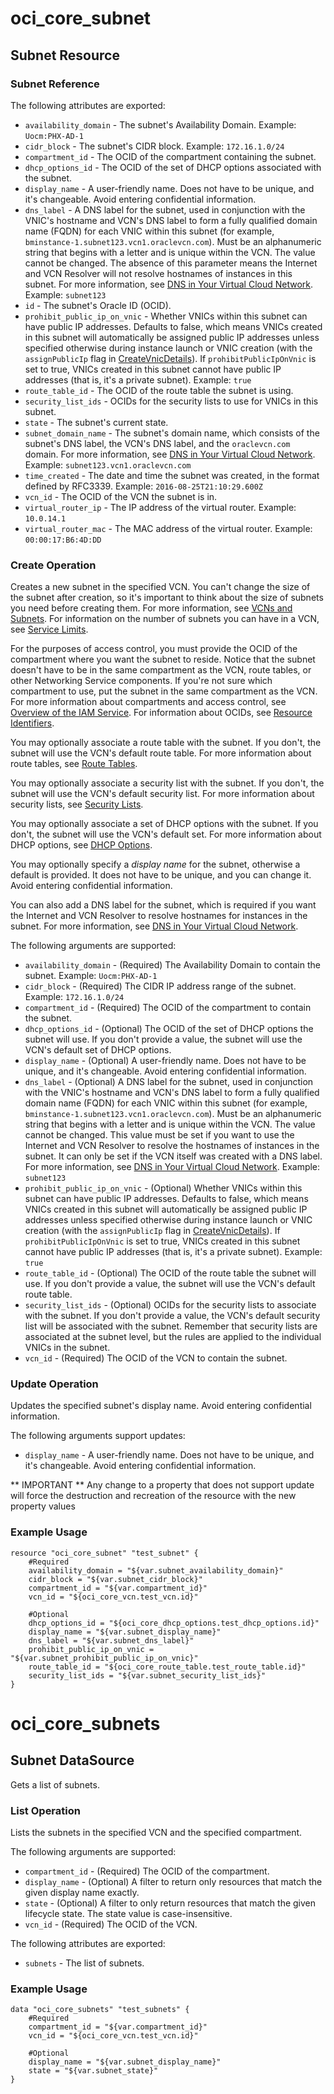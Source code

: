 # oci\_core\_subnet

## Subnet Resource

### Subnet Reference

The following attributes are exported:

* `availability_domain` - The subnet's Availability Domain.  Example: `Uocm:PHX-AD-1` 
* `cidr_block` - The subnet's CIDR block.  Example: `172.16.1.0/24` 
* `compartment_id` - The OCID of the compartment containing the subnet.
* `dhcp_options_id` - The OCID of the set of DHCP options associated with the subnet. 
* `display_name` - A user-friendly name. Does not have to be unique, and it's changeable. Avoid entering confidential information. 
* `dns_label` - A DNS label for the subnet, used in conjunction with the VNIC's hostname and VCN's DNS label to form a fully qualified domain name (FQDN) for each VNIC within this subnet (for example, `bminstance-1.subnet123.vcn1.oraclevcn.com`). Must be an alphanumeric string that begins with a letter and is unique within the VCN. The value cannot be changed.  The absence of this parameter means the Internet and VCN Resolver will not resolve hostnames of instances in this subnet.  For more information, see [DNS in Your Virtual Cloud Network](https://docs.us-phoenix-1.oraclecloud.com/Content/Network/Concepts/dns.htm).  Example: `subnet123` 
* `id` - The subnet's Oracle ID (OCID).
* `prohibit_public_ip_on_vnic` - Whether VNICs within this subnet can have public IP addresses. Defaults to false, which means VNICs created in this subnet will automatically be assigned public IP addresses unless specified otherwise during instance launch or VNIC creation (with the `assignPublicIp` flag in [CreateVnicDetails](https://docs.us-phoenix-1.oraclecloud.com/api/#/en/iaas/20160918/CreateVnicDetails/)). If `prohibitPublicIpOnVnic` is set to true, VNICs created in this subnet cannot have public IP addresses (that is, it's a private subnet).  Example: `true` 
* `route_table_id` - The OCID of the route table the subnet is using.
* `security_list_ids` - OCIDs for the security lists to use for VNICs in this subnet.
* `state` - The subnet's current state.
* `subnet_domain_name` - The subnet's domain name, which consists of the subnet's DNS label, the VCN's DNS label, and the `oraclevcn.com` domain.  For more information, see [DNS in Your Virtual Cloud Network](https://docs.us-phoenix-1.oraclecloud.com/Content/Network/Concepts/dns.htm).  Example: `subnet123.vcn1.oraclevcn.com` 
* `time_created` - The date and time the subnet was created, in the format defined by RFC3339.  Example: `2016-08-25T21:10:29.600Z` 
* `vcn_id` - The OCID of the VCN the subnet is in.
* `virtual_router_ip` - The IP address of the virtual router.  Example: `10.0.14.1` 
* `virtual_router_mac` - The MAC address of the virtual router.  Example: `00:00:17:B6:4D:DD` 



### Create Operation
Creates a new subnet in the specified VCN. You can't change the size of the subnet after creation,
so it's important to think about the size of subnets you need before creating them.
For more information, see [VCNs and Subnets](https://docs.us-phoenix-1.oraclecloud.com/Content/Network/Tasks/managingVCNs.htm).
For information on the number of subnets you can have in a VCN, see
[Service Limits](https://docs.us-phoenix-1.oraclecloud.com/Content/General/Concepts/servicelimits.htm).

For the purposes of access control, you must provide the OCID of the compartment where you want the subnet
to reside. Notice that the subnet doesn't have to be in the same compartment as the VCN, route tables, or
other Networking Service components. If you're not sure which compartment to use, put the subnet in
the same compartment as the VCN. For more information about compartments and access control, see
[Overview of the IAM Service](https://docs.us-phoenix-1.oraclecloud.com/Content/Identity/Concepts/overview.htm). For information about OCIDs,
see [Resource Identifiers](https://docs.us-phoenix-1.oraclecloud.com/Content/General/Concepts/identifiers.htm).

You may optionally associate a route table with the subnet. If you don't, the subnet will use the
VCN's default route table. For more information about route tables, see
[Route Tables](https://docs.us-phoenix-1.oraclecloud.com/Content/Network/Tasks/managingroutetables.htm).

You may optionally associate a security list with the subnet. If you don't, the subnet will use the
VCN's default security list. For more information about security lists, see
[Security Lists](https://docs.us-phoenix-1.oraclecloud.com/Content/Network/Concepts/securitylists.htm).

You may optionally associate a set of DHCP options with the subnet. If you don't, the subnet will use the
VCN's default set. For more information about DHCP options, see
[DHCP Options](https://docs.us-phoenix-1.oraclecloud.com/Content/Network/Tasks/managingDHCP.htm).

You may optionally specify a *display name* for the subnet, otherwise a default is provided.
It does not have to be unique, and you can change it. Avoid entering confidential information.

You can also add a DNS label for the subnet, which is required if you want the Internet and
VCN Resolver to resolve hostnames for instances in the subnet. For more information, see
[DNS in Your Virtual Cloud Network](https://docs.us-phoenix-1.oraclecloud.com/Content/Network/Concepts/dns.htm).


The following arguments are supported:

* `availability_domain` - (Required) The Availability Domain to contain the subnet.  Example: `Uocm:PHX-AD-1` 
* `cidr_block` - (Required) The CIDR IP address range of the subnet.  Example: `172.16.1.0/24` 
* `compartment_id` - (Required) The OCID of the compartment to contain the subnet.
* `dhcp_options_id` - (Optional) The OCID of the set of DHCP options the subnet will use. If you don't provide a value, the subnet will use the VCN's default set of DHCP options. 
* `display_name` - (Optional) A user-friendly name. Does not have to be unique, and it's changeable. Avoid entering confidential information.
* `dns_label` - (Optional) A DNS label for the subnet, used in conjunction with the VNIC's hostname and VCN's DNS label to form a fully qualified domain name (FQDN) for each VNIC within this subnet (for example, `bminstance-1.subnet123.vcn1.oraclevcn.com`). Must be an alphanumeric string that begins with a letter and is unique within the VCN. The value cannot be changed.  This value must be set if you want to use the Internet and VCN Resolver to resolve the hostnames of instances in the subnet. It can only be set if the VCN itself was created with a DNS label.  For more information, see [DNS in Your Virtual Cloud Network](https://docs.us-phoenix-1.oraclecloud.com/Content/Network/Concepts/dns.htm).  Example: `subnet123` 
* `prohibit_public_ip_on_vnic` - (Optional) Whether VNICs within this subnet can have public IP addresses. Defaults to false, which means VNICs created in this subnet will automatically be assigned public IP addresses unless specified otherwise during instance launch or VNIC creation (with the `assignPublicIp` flag in [CreateVnicDetails](https://docs.us-phoenix-1.oraclecloud.com/api/#/en/iaas/20160918/CreateVnicDetails/)). If `prohibitPublicIpOnVnic` is set to true, VNICs created in this subnet cannot have public IP addresses (that is, it's a private subnet).  Example: `true` 
* `route_table_id` - (Optional) The OCID of the route table the subnet will use. If you don't provide a value, the subnet will use the VCN's default route table. 
* `security_list_ids` - (Optional) OCIDs for the security lists to associate with the subnet. If you don't provide a value, the VCN's default security list will be associated with the subnet. Remember that security lists are associated at the subnet level, but the rules are applied to the individual VNICs in the subnet. 
* `vcn_id` - (Required) The OCID of the VCN to contain the subnet.


### Update Operation
Updates the specified subnet's display name. Avoid entering confidential information.


The following arguments support updates:
* `display_name` - A user-friendly name. Does not have to be unique, and it's changeable. Avoid entering confidential information.


** IMPORTANT **
Any change to a property that does not support update will force the destruction and recreation of the resource with the new property values

### Example Usage

```
resource "oci_core_subnet" "test_subnet" {
	#Required
	availability_domain = "${var.subnet_availability_domain}"
	cidr_block = "${var.subnet_cidr_block}"
	compartment_id = "${var.compartment_id}"
	vcn_id = "${oci_core_vcn.test_vcn.id}"

	#Optional
	dhcp_options_id = "${oci_core_dhcp_options.test_dhcp_options.id}"
	display_name = "${var.subnet_display_name}"
	dns_label = "${var.subnet_dns_label}"
	prohibit_public_ip_on_vnic = "${var.subnet_prohibit_public_ip_on_vnic}"
	route_table_id = "${oci_core_route_table.test_route_table.id}"
	security_list_ids = "${var.subnet_security_list_ids}"
}
```

# oci\_core\_subnets

## Subnet DataSource

Gets a list of subnets.

### List Operation
Lists the subnets in the specified VCN and the specified compartment.

The following arguments are supported:

* `compartment_id` - (Required) The OCID of the compartment.
* `display_name` - (Optional) A filter to return only resources that match the given display name exactly. 
* `state` - (Optional) A filter to only return resources that match the given lifecycle state.  The state value is case-insensitive. 
* `vcn_id` - (Required) The OCID of the VCN.


The following attributes are exported:

* `subnets` - The list of subnets.

### Example Usage

```
data "oci_core_subnets" "test_subnets" {
	#Required
	compartment_id = "${var.compartment_id}"
	vcn_id = "${oci_core_vcn.test_vcn.id}"

	#Optional
	display_name = "${var.subnet_display_name}"
	state = "${var.subnet_state}"
}
```